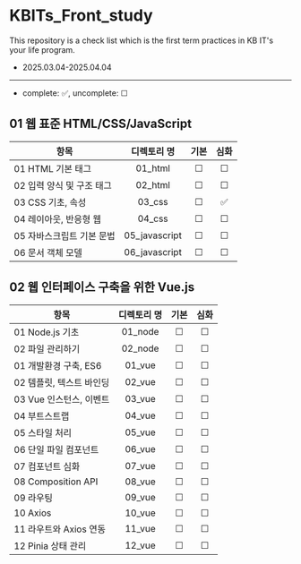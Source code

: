 # KBITs_Front_study
This repository is a check list which is the first term practices in KB IT's your life program.
- 2025.03.04-2025.04.04

---
- complete: ✅, uncomplete: ☐

## 01 웹 표준 HTML/CSS/JavaScript
| 항목 | 디렉토리 명 | 기본 | 심화 |
|------|:----:|:----:|:----:|
| 01 HTML 기본 태그 | 01_html | ☐ | ☐ |
| 02 입력 양식 및 구조 태그 | 02_html |  ☐ | ☐ |
| 03 CSS 기초, 속성 | 03_css |  ☐ | ✅ |
| 04 레이아웃, 반응형 웹 | 04_css |  ☐ | ☐ |
| 05 자바스크립트 기본 문법 | 05_javascript |  ☐ | ☐ |
| 06 문서 객체 모델 | 06_javascript |  ☐ | ☐ |


## 02 웹 인터페이스 구축을 위한 Vue.js
| 항목 | 디렉토리 명 | 기본 | 심화 |
|------|:----:|:----:|:----:|
| 01 Node.js 기초 | 01_node |  ☐ | ☐ |
| 02 파일 관리하기 | 02_node | ☐ | ☐ |
| 01 개발환경 구축, ES6 | 01_vue |  ☐ | ☐ |
| 02 템플릿, 텍스트 바인딩 | 02_vue |  ☐ | ☐ |
| 03 Vue 인스턴스, 이벤트 | 03_vue | ☐ | ☐ |
| 04 부트스트랩 | 04_vue | ☐ | ☐ |
| 05 스타일 처리 | 05_vue | ☐ | ☐ |
| 06 단일 파일 컴포넌트 | 06_vue | ☐ | ☐ |
| 07 컴포넌트 심화 | 07_vue | ☐ | ☐ |
| 08 Composition API | 08_vue | ☐ | ☐ |
| 09 라우팅 | 09_vue | ☐ | ☐ |
| 10 Axios | 10_vue | ☐ | ☐ |
| 11 라우트와 Axios 연동 | 11_vue | ☐ | ☐ |
| 12 Pinia 상태 관리 | 12_vue | ☐ | ☐ |
